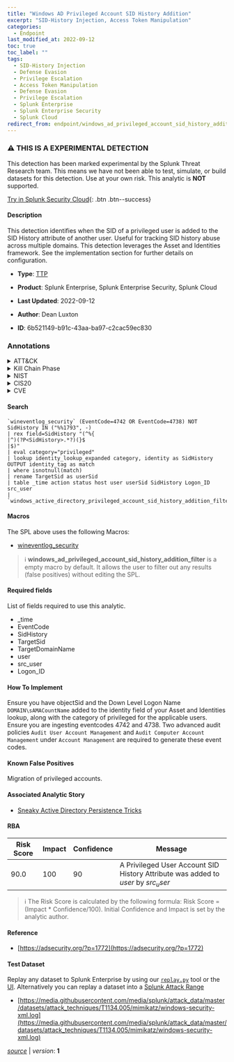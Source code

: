 ```yaml
---
title: "Windows AD Privileged Account SID History Addition"
excerpt: "SID-History Injection, Access Token Manipulation"
categories:
  - Endpoint
last_modified_at: 2022-09-12
toc: true
toc_label: ""
tags:
  - SID-History Injection
  - Defense Evasion
  - Privilege Escalation
  - Access Token Manipulation
  - Defense Evasion
  - Privilege Escalation
  - Splunk Enterprise
  - Splunk Enterprise Security
  - Splunk Cloud
redirect_from: endpoint/windows_ad_privileged_account_sid_history_addition/
---
```


### :warning: THIS IS A EXPERIMENTAL DETECTION
This detection has been marked experimental by the Splunk Threat Research team. This means we have not been able to test, simulate, or build datasets for this detection. Use at your own risk. This analytic is **NOT** supported.


[Try in Splunk Security Cloud](https://www.splunk.com/en_us/cyber-security.html){: .btn .btn--success}

#### Description

This detection identifies when the SID of a privileged user is added to the SID History attribute of another user. Useful for tracking SID history abuse across multiple domains. This detection leverages the Asset and Identities framework. See the implementation section for further details on configuration.

- **Type**: [TTP](https://github.com/splunk/security_content/wiki/Detection-Analytic-Types)
- **Product**: Splunk Enterprise, Splunk Enterprise Security, Splunk Cloud

- **Last Updated**: 2022-09-12
- **Author**: Dean Luxton
- **ID**: 6b521149-b91c-43aa-ba97-c2cac59ec830

### Annotations
<details>
  <summary>ATT&CK</summary>

<div markdown="1">

#### [ATT&CK](https://attack.mitre.org/)

| ID          | Technique   | Tactic         |
| ----------- | ----------- |--------------- |
| [T1134.005](https://attack.mitre.org/techniques/T1134/005/) | SID-History Injection | Defense Evasion, Privilege Escalation |

| [T1134](https://attack.mitre.org/techniques/T1134/) | Access Token Manipulation | Defense Evasion, Privilege Escalation |

</div>
</details>


<details>
  <summary>Kill Chain Phase</summary>

<div markdown="1">

* Actions on Objectives


</div>
</details>


<details>
  <summary>NIST</summary>

<div markdown="1">

* DE.CM



</div>
</details>

<details>
  <summary>CIS20</summary>

<div markdown="1">

* CIS 4
* CIS 6
* CIS 16



</div>
</details>

<details>
  <summary>CVE</summary>

<div markdown="1">


</div>
</details>


#### Search

```
`wineventlog_security` (EventCode=4742 OR EventCode=4738) NOT SidHistory IN ("%%1793", -) 
| rex field=SidHistory "(^%{
|^)(?P<SidHistory>.*?)(}$
|$)" 
| eval category="privileged" 
| lookup identity_lookup_expanded category, identity as SidHistory OUTPUT identity_tag as match 
| where isnotnull(match) 
| rename TargetSid as userSid 
| table _time action status host user userSid SidHistory Logon_ID src_user 
| `windows_active_directory_privileged_account_sid_history_addition_filter`
```

#### Macros
The SPL above uses the following Macros:
* [wineventlog_security](https://github.com/splunk/security_content/blob/develop/macros/wineventlog_security.yml)

> :information_source:
> **windows_ad_privileged_account_sid_history_addition_filter** is a empty macro by default. It allows the user to filter out any results (false positives) without editing the SPL.



#### Required fields
List of fields required to use this analytic.
* _time
* EventCode
* SidHistory
* TargetSid
* TargetDomainName
* user
* src_user
* Logon_ID



#### How To Implement
Ensure you have objectSid and the Down Level Logon Name `DOMAIN\sAMACountName` added to the identity field of your Asset and Identities lookup, along with the category of privileged for the applicable users. Ensure you are ingesting eventcodes 4742 and 4738. Two advanced audit policies `Audit User Account Management` and `Audit Computer Account Management` under `Account Management` are required to generate these event codes.
#### Known False Positives
Migration of privileged accounts.

#### Associated Analytic Story
* [Sneaky Active Directory Persistence Tricks](/stories/sneaky_active_directory_persistence_tricks)




#### RBA

| Risk Score  | Impact      | Confidence   | Message      |
| ----------- | ----------- |--------------|--------------|
| 90.0 | 100 | 90 | A Privileged User Account SID History Attribute was added to $user$ by $src_user$ |


> :information_source:
> The Risk Score is calculated by the following formula: Risk Score = (Impact * Confidence/100). Initial Confidence and Impact is set by the analytic author.


#### Reference

* [https://adsecurity.org/?p=1772](https://adsecurity.org/?p=1772)



#### Test Dataset
Replay any dataset to Splunk Enterprise by using our [`replay.py`](https://github.com/splunk/attack_data#using-replaypy) tool or the [UI](https://github.com/splunk/attack_data#using-ui).
Alternatively you can replay a dataset into a [Splunk Attack Range](https://github.com/splunk/attack_range#replay-dumps-into-attack-range-splunk-server)

* [https://media.githubusercontent.com/media/splunk/attack_data/master/datasets/attack_techniques/T1134.005/mimikatz/windows-security-xml.log](https://media.githubusercontent.com/media/splunk/attack_data/master/datasets/attack_techniques/T1134.005/mimikatz/windows-security-xml.log)



[*source*](https://github.com/splunk/security_content/tree/develop/detections/experimental/endpoint/windows_ad_privileged_account_sid_history_addition.yml) \| *version*: **1**